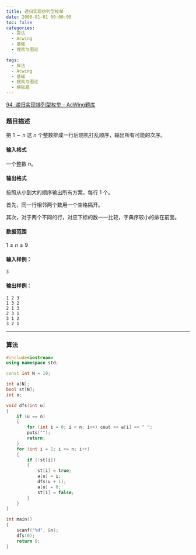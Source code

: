 ```yaml
---
title: 递归实现排列型枚举
date: 2000-01-01 00:00:00
toc: false
categories:
  - 算法
  - Acwing
  - 基础
  - 搜索与图论

tags:
  - 算法
  - Acwing
  - 基础
  - 搜索与图论
  - 模板题
---
```

[94. 递归实现排列型枚举 - AcWing题库](https://www.acwing.com/problem/content/96/)

### 题目描述
把 $1 \sim n$ 这 $n$ 个整数排成一行后随机打乱顺序，输出所有可能的次序。

#### 输入格式

一个整数 $n$。

#### 输出格式

按照从小到大的顺序输出所有方案，每行 $1$ 个。

首先，同一行相邻两个数用一个空格隔开。

其次，对于两个不同的行，对应下标的数一一比较，字典序较小的排在前面。

#### 数据范围

$1 \le n \le 9$

#### 输入样例：

```
3
```

#### 输出样例：

```
1 2 3
1 3 2
2 1 3
2 3 1
3 1 2
3 2 1
```

---
### 算法



```cpp
#include<iostream>
using namespace std;

const int N = 10;

int a[N];
bool st[N];
int n;

void dfs(int u)
{
    if (u == n)
    {
        for (int i = 0; i < n; i++) cout << a[i] << " ";
        puts("");
        return;
    }
    for (int i = 1; i <= n; i++)
    {
        if (!st[i])
        {
            st[i] = true;
            a[u] = i;
            dfs(u + 1);
            a[u] = 0;
            st[i] = false;
        }
    }
}

int main()
{
    scanf("%d", &n);
    dfs(0);
    return 0;
}
```

